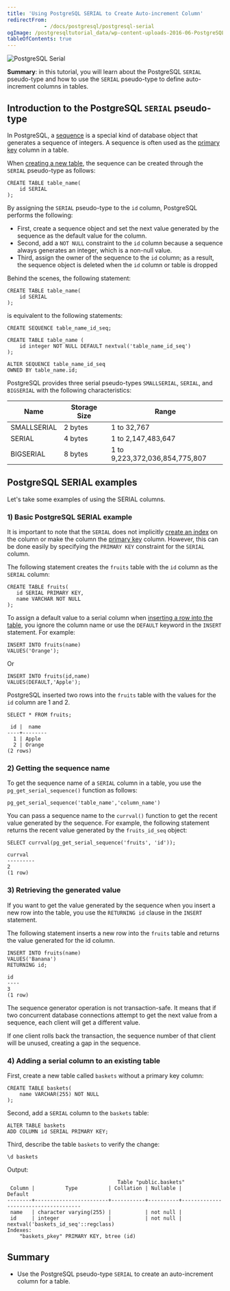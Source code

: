 ```yaml
---
title: 'Using PostgreSQL SERIAL to Create Auto-increment Column'
redirectFrom: 
            - /docs/postgresql/postgresql-serial
ogImage: /postgresqltutorial_data/wp-content-uploads-2016-06-PostgreSQL-Serial-268x300.png
tableOfContents: true
---
```


![PostgreSQL Serial](/postgresqltutorial_data/wp-content-uploads-2016-06-PostgreSQL-Serial-268x300.png)

**Summary**: in this tutorial, you will learn about the PostgreSQL `SERIAL` pseudo-type and how to use the `SERIAL` pseudo-type to define auto-increment columns in tables.

## Introduction to the PostgreSQL `SERIAL` pseudo-type

In PostgreSQL, a [sequence](/docs/postgresql/postgresql-sequences/) is a special kind of database object that generates a sequence of integers. A sequence is often used as the [primary key](https://www.postgresqltutorial.com/postgresql-tutorial/postgresql-primary-key) column in a table.

When [creating a new table](/docs/postgresql/postgresql-create-table), the sequence can be created through the `SERIAL` pseudo-type as follows:

```
CREATE TABLE table_name(
    id SERIAL
);
```

By assigning the `SERIAL` pseudo-type to the `id` column, PostgreSQL performs the following:

- First, create a sequence object and set the next value generated by the sequence as the default value for the column.
- Second, add a `NOT NULL` constraint to the `id` column because a sequence always generates an integer, which is a non-null value.
- Third, assign the owner of the sequence to the `id` column; as a result, the sequence object is deleted when the `id` column or table is dropped

Behind the scenes, the following statement:

```
CREATE TABLE table_name(
    id SERIAL
);
```

is equivalent to the following statements:

```
CREATE SEQUENCE table_name_id_seq;

CREATE TABLE table_name (
    id integer NOT NULL DEFAULT nextval('table_name_id_seq')
);

ALTER SEQUENCE table_name_id_seq
OWNED BY table_name.id;
```

PostgreSQL provides three serial pseudo-types `SMALLSERIAL`, `SERIAL`, and `BIGSERIAL` with the following characteristics:

| **Name**    | **Storage Size** | **Range**                      |
| ----------- | ---------------- | ------------------------------ |
| SMALLSERIAL | 2 bytes          | 1 to 32,767                    |
| SERIAL      | 4 bytes          | 1 to 2,147,483,647             |
| BIGSERIAL   | 8 bytes          | 1 to 9,223,372,036,854,775,807 |

## PostgreSQL SERIAL examples

Let's take some examples of using the SERIAL columns.

### 1) Basic PostgreSQL SERIAL example

It is important to note that the `SERIAL` does not implicitly [create an index](https://www.postgresqltutorial.com/postgresql-indexes/postgresql-create-index/) on the column or make the column the [primary key](/docs/postgresql/postgresql-primary-key) column. However, this can be done easily by specifying the `PRIMARY KEY` constraint for the `SERIAL` column.

The following statement creates the `fruits` table with the `id` column as the `SERIAL` column:

```
CREATE TABLE fruits(
   id SERIAL PRIMARY KEY,
   name VARCHAR NOT NULL
);
```

To assign a default value to a serial column when [inserting a row into the table](/docs/postgresql/postgresql-insert), you ignore the column name or use the `DEFAULT` keyword in the `INSERT` statement. For example:

```
INSERT INTO fruits(name)
VALUES('Orange');
```

Or

```
INSERT INTO fruits(id,name)
VALUES(DEFAULT,'Apple');
```

PostgreSQL inserted two rows into the `fruits` table with the values for the `id` column are 1 and 2.

```
SELECT * FROM fruits;
```

```
 id |  name
----+--------
  1 | Apple
  2 | Orange
(2 rows)
```

### 2) Getting the sequence name

To get the sequence name of a `SERIAL` column in a table, you use the `pg_get_serial_sequence()` function as follows:

```
pg_get_serial_sequence('table_name','column_name')
```

You can pass a sequence name to the `currval()` function to get the recent value generated by the sequence. For example, the following statement returns the recent value generated by the `fruits_id_seq` object:

```
SELECT currval(pg_get_serial_sequence('fruits', 'id'));
```

```
currval
---------
2
(1 row)
```

### 3) Retrieving the generated value

If you want to get the value generated by the sequence when you insert a new row into the table, you use the `RETURNING id` clause in the `INSERT` statement.

The following statement inserts a new row into the `fruits` table and returns the value generated for the id column.

```
INSERT INTO fruits(name)
VALUES('Banana')
RETURNING id;
```

```
id
----
3
(1 row)
```

The sequence generator operation is not transaction-safe. It means that if two concurrent database connections attempt to get the next value from a sequence, each client will get a different value.

If one client rolls back the transaction, the sequence number of that client will be unused, creating a gap in the sequence.

### 4) Adding a serial column to an existing table

First, create a new table called `baskets` without a primary key column:

```
CREATE TABLE baskets(
    name VARCHAR(255) NOT NULL
);
```

Second, add a `SERIAL` column to the `baskets` table:

```
ALTER TABLE baskets
ADD COLUMN id SERIAL PRIMARY KEY;
```

Third, describe the table `baskets` to verify the change:

```
\d baskets
```

Output:

```
                                    Table "public.baskets"
 Column |          Type          | Collation | Nullable |               Default
--------+------------------------+-----------+----------+-------------------------------------
 name   | character varying(255) |           | not null |
 id     | integer                |           | not null | nextval('baskets_id_seq'::regclass)
Indexes:
    "baskets_pkey" PRIMARY KEY, btree (id)
```

## Summary

- Use the PostgreSQL pseudo-type `SERIAL` to create an auto-increment column for a table.

